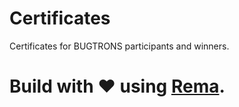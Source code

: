 # Certificates
Certificates for BUGTRONS participants and winners.

# Build with ❤ using [Rema](http://rema.js.org/).